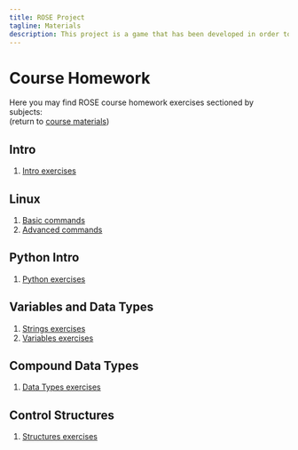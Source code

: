 ```yaml
---
title: ROSE Project
tagline: Materials
description: This project is a game that has been developed in order to help teach kids Python
---
```


# Course Homework

Here you may find ROSE course homework exercises sectioned by subjects:  
(return to [course materials](materials.md))

## Intro

1. [Intro exercises](course_materials/exercises/00_Intro/homework.md)

## Linux

1. [Basic commands](course_materials/exercises/01_Linux/homework_1.md)
2. [Advanced commands](course_materials/exercises/01_Linux/homework_2.md)

## Python Intro

1. [Python exercises](course_materials/exercises/02_Python_intro/homework.md)

## Variables and Data Types

1. [Strings exercises](course_materials/exercises/03_Variables_and_datatypes/homework_Strings.md)
2. [Variables exercises](course_materials/exercises/03_Variables_and_datatypes/homework_Strings.md)

## Compound Data Types

1. [Data Types exercises](course_materials/exercises/04_Compound_data_types/homework.md)

## Control Structures

1. [Structures exercises](course_materials/exercises/05_Control_structures/homework.md)